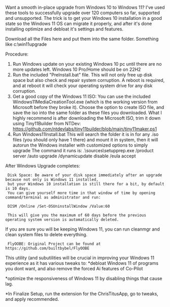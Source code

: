 Want a smooth in-place upgrade from Windows 10 to Windows 11?
I've used these tools to successfully upgrade over 120 computers so far, supported and unsupported.
The trick is to get your Windows 10 installation in a good state so the Windows 11 OS can migrate it properly,
  and after it's done installing optimize and debloat it's settings and features.

Download all the Files here and put them into the same folder.  Something like c:\win11upgrade

Procedure:
1. Run Windows update on your existing Windows 10 pc until there are no more updates left. Windows 10 Pro/Home should be on 22H2
2. Run the included "PreInstall.bat" file.  This will not only free up disk space but also check and repair system corruption.
   A reboot is required, and at reboot it will check your operating system drive for any disk corruption.
3. Get a good copy of the Windows 11 ISO:
   You can use the included Windows11MediaCreationTool.exe (which is the working version from Microsoft before they broke it).
   Choose the option to create ISO file, and save the iso into the same folder as these files you downloaded.
   What I highly recommend is after downloading the Microsoft ISO, trim it down using Tiny11Builder from NTDev:
   https://github.com/ntdevlabs/tiny11builder/blob/main/tiny11maker.ps1
5. Run Windows11Install.bat  This will search the folder it is in for any .iso files (you should only have 1 there) and mount
   it in system, then it will autorun the Windows installer with customized options to simply upgrade
   The command it runs is: .\sources\setupprep.exe /product server /auto upgrade /dynamicupdate disable /eula accept

After Windows Upgrade completes:

     Disk Space: Be aware of your disk space immediately after an upgrade because not only is Windows 11 installed,
     but your Windows 10 installation is still there for a bit, by default is 10 days.
     You can give yourself more time in that window of time by opening command/terminal as administrator and run:
   
     DISM /Online /Set-OSUninstallWindow /Value:60
   
     This will give you the maximum of 60 days before the previous operating system version is automatically deleted.
   If you are sure you will be keeping Windows 11, you can run cleanmgr and clean system files to delete everything.

     FlyOOBE: Original Project can be found at https://github.com/builtbybel/FlyOOBE
   This utility (and subutilities will be crucial in improving your Windows 11 experience as it has various tweaks to:
   *debloat Windows 11 of programs you dont want, and also remove the forced Ai features of Co-Pilot
   
   *optimize the responsiveness of Windows 11 by disabling things that cause lag.

   *In Finalize Setup, run the extension for the ChrisTitusApp, go to tweaks, and apply recommended.
